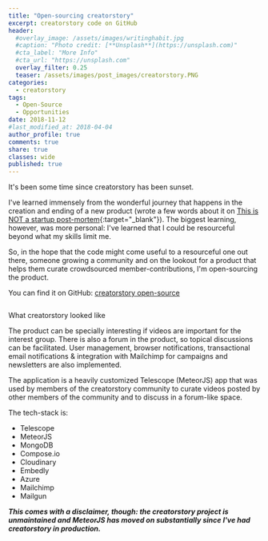 ```yaml
---
title: "Open-sourcing creatorstory"
excerpt: creatorstory code on GitHub
header:
  #overlay_image: /assets/images/writinghabit.jpg
  #caption: "Photo credit: [**Unsplash**](https://unsplash.com)"
  #cta_label: "More Info"
  #cta_url: "https://unsplash.com"
  overlay_filter: 0.25
  teaser: /assets/images/post_images/creatorstory.PNG
categories:
  - creatorstory
tags:
  - Open-Source
  - Opportunities
date: 2018-11-12
#last_modified_at: 2018-04-04  
author_profile: true
comments: true
share: true
classes: wide
published: true
---
```

It's been some time since creatorstory has been sunset.

I've learned immensely from the wonderful journey that happens in the creation and ending of a new product (wrote a few words about it on [This is NOT a startup post-mortem](https://www.eskinasy.com/hen/not-startup-post-mortem/ "NOT a startup post-mortem"){:target="\_blank"}). The biggest learning, however, was more personal: I've learned that I could be resourceful beyond what my skills limit me.

So, in the hope that the code might come useful to a resourceful one out there, someone growing a community and on the lookout for a product that helps them curate crowdsourced member-contributions, I'm open-sourcing the product.

You can find it on GitHub: [creatorstory open-source](https://github.com/creatorstory/creatorstory-app/?ref=eskinasy.com "creatorstory open source")

<p><img src="{{site.baseurl}}/assets/images/post_images/creatorstory.PNG" alt="" class="align-center" /></p>
<figcaption>What creatorstory looked like</figcaption>

The product can be specially interesting if videos are important for the interest group. There is also a forum in the product, so topical discussions can be facilitated. User management, browser notifications, transactional email notifications & integration with Mailchimp for campaigns and newsletters are also implemented.

The application is a heavily customized Telescope (MeteorJS) app that was used by members of the creatorstory community to curate videos posted by other members of the community and to discuss in a forum-like space.

The tech-stack is:

* Telescope
* MeteorJS
* MongoDB
* Compose.io
* Cloudinary
* Embedly
* Azure
* Mailchimp
* Mailgun

<p class="notice">
<b><i>This comes with a disclaimer, though: the creatorstory project is unmaintained and MeteorJS has moved on substantially since I've had creatorstory in production.</i></b></p>
